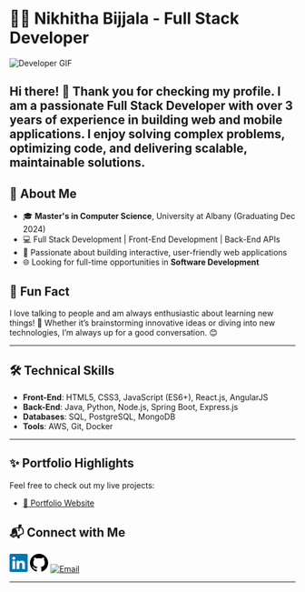 # 👩‍💻 Nikhitha Bijjala - Full Stack Developer 

![Developer GIF](https://media.giphy.com/media/L1R1tvI9svkIWwpVYr/giphy.gif)


Hi there! 👋 Thank you for checking my profile. I am a passionate **Full Stack Developer** with over 3 years of experience in building web and mobile applications. I enjoy solving complex problems, optimizing code, and delivering scalable, maintainable solutions.
---

## 🚀 About Me
- 🎓 **Master's in Computer Science**, University at Albany (Graduating Dec 2024)
- 💻 Full Stack Development | Front-End Development | Back-End APIs
- 🌟 Passionate about building interactive, user-friendly web applications
- 🌐 Looking for full-time opportunities in **Software Development**
  
## 🎯 Fun Fact
I love talking to people and am always enthusiastic about learning new things! 🌟 Whether it’s brainstorming innovative ideas or diving into new technologies, I’m always up for a good conversation. 😊

---

## 🛠️ Technical Skills

- **Front-End**: HTML5, CSS3, JavaScript (ES6+), React.js, AngularJS
- **Back-End**: Java, Python, Node.js, Spring Boot, Express.js
- **Databases**: SQL, PostgreSQL, MongoDB
- **Tools**: AWS, Git, Docker

---

## ✨ Portfolio Highlights
Feel free to check out my live projects:
- [💼 Portfolio Website](https://nikhitha-bijjala-portfolio.com) 

## 📬 Connect with Me

[![LinkedIn](https://raw.githubusercontent.com/CLorant/readme-social-icons/main/small/filled/linkedin.svg)](https://www.linkedin.com/in/nikhitha-bijjala)
[![GitHub](https://raw.githubusercontent.com/CLorant/readme-social-icons/main/small/filled/github.svg)](https://github.com/nikhitha-bijjala)
[![Email](https://raw.githubusercontent.com/CLorant/readme-social-icons/main/small/filled/gmail.svg)](mailto:bijjalanikhitha@gmail.com)

---
